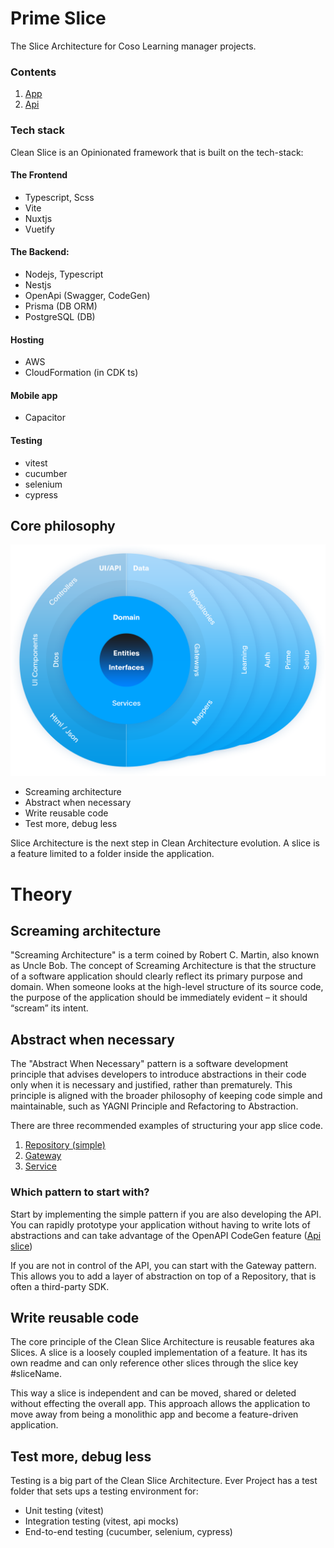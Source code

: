 # Prime Slice

The Slice Architecture for Coso Learning manager projects.

### Contents

1. [App](./app/README.md)
2. [Api](./api/README.md)

### Tech stack

Clean Slice is an Opinionated framework that is built on the tech-stack:

#### The Frontend

- Typescript, Scss
- Vite
- Nuxtjs
- Vuetify

#### The Backend:

- Nodejs, Typescript
- Nestjs
- OpenApi (Swagger, CodeGen)
- Prisma (DB ORM)
- PostgreSQL (DB)

#### Hosting

- AWS
- CloudFormation (in CDK ts)

#### Mobile app

- Capacitor

#### Testing

- vitest
- cucumber
- selenium
- cypress

## Core philosophy

![Slice Architecture](./docs/image-tutorial-slice-architecture.png)

- Screaming architecture
- Abstract when necessary
- Write reusable code
- Test more, debug less

Slice Architecture is the next step in Clean Architecture evolution. A slice is a feature limited to a folder inside the application.

# Theory

## Screaming architecture

"Screaming Architecture" is a term coined by Robert C. Martin, also known as Uncle Bob. The concept of Screaming Architecture is that the structure of a software application should clearly reflect its primary purpose and domain. When someone looks at the high-level structure of its source code, the purpose of the application should be immediately evident – it should “scream” its intent.

## Abstract when necessary

The "Abstract When Necessary" pattern is a software development principle that advises developers to introduce abstractions in their code only when it is necessary and justified, rather than prematurely. This principle is aligned with the broader philosophy of keeping code simple and maintainable, such as YAGNI Principle and Refactoring to Abstraction.

There are three recommended examples of structuring your app slice code.

1. [Repository (simple)](./app/slices/users/readme.md)
2. [Gateway](./app/slices/users-gateway/readme.md)
3. [Service](./app/slices/users-service/readme.md)

### Which pattern to start with?

Start by implementing the simple pattern if you are also developing the API. You can rapidly prototype your application without having to write lots of abstractions and can take advantage of the OpenAPI CodeGen feature ([Api slice](./slices/api/readme.md))

If you are not in control of the API, you can start with the Gateway pattern. This allows you to add a layer of abstraction on top of a Repository, that is often a third-party SDK.

## Write reusable code

The core principle of the Clean Slice Architecture is reusable features aka Slices. A slice is a loosely coupled implementation of a feature. It has its own readme and can only reference other slices through the slice key #sliceName.

This way a slice is independent and can be moved, shared or deleted without effecting the overall app. This approach allows the application to move away from being a monolithic app and become a feature-driven application.

## Test more, debug less

Testing is a big part of the Clean Slice Architecture. Ever Project has a test folder that sets ups a testing environment for:

- Unit testing (vitest)
- Integration testing (vitest, api mocks)
- End-to-end testing (cucumber, selenium, cypress)
